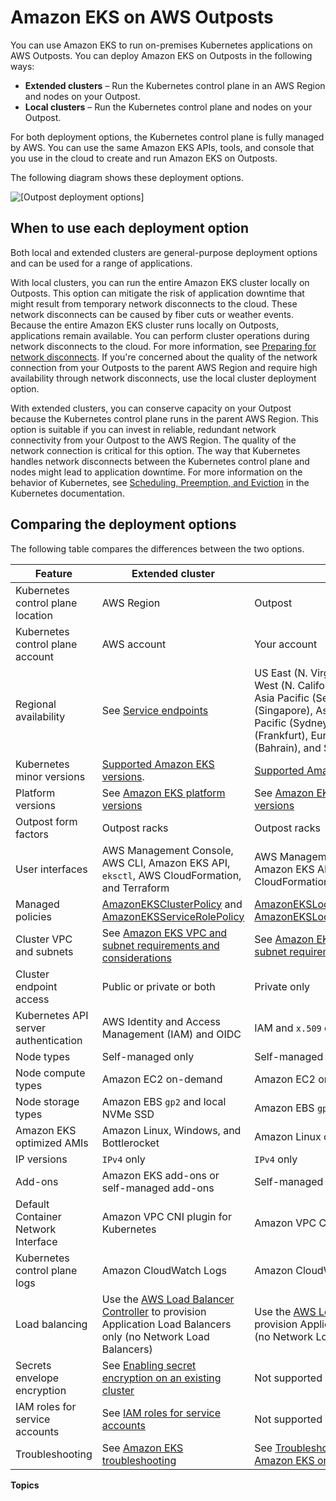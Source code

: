 # Amazon EKS on AWS Outposts<a name="eks-outposts"></a>

You can use Amazon EKS to run on\-premises Kubernetes applications on AWS Outposts\. You can deploy Amazon EKS on Outposts in the following ways:
+ **Extended clusters** – Run the Kubernetes control plane in an AWS Region and nodes on your Outpost\.
+ **Local clusters** – Run the Kubernetes control plane and nodes on your Outpost\.

For both deployment options, the Kubernetes control plane is fully managed by AWS\. You can use the same Amazon EKS APIs, tools, and console that you use in the cloud to create and run Amazon EKS on Outposts\.

The following diagram shows these deployment options\.

![\[Outpost deployment options\]](http://docs.aws.amazon.com/eks/latest/userguide/images/outposts-deployment-options.png)

## When to use each deployment option<a name="outposts-overview-when-deployment-options"></a>

Both local and extended clusters are general\-purpose deployment options and can be used for a range of applications\. 

With local clusters, you can run the entire Amazon EKS cluster locally on Outposts\. This option can mitigate the risk of application downtime that might result from temporary network disconnects to the cloud\. These network disconnects can be caused by fiber cuts or weather events\. Because the entire Amazon EKS cluster runs locally on Outposts, applications remain available\. You can perform cluster operations during network disconnects to the cloud\. For more information, see [Preparing for network disconnects](eks-outposts-network-disconnects.md)\. If you're concerned about the quality of the network connection from your Outposts to the parent AWS Region and require high availability through network disconnects, use the local cluster deployment option\.

With extended clusters, you can conserve capacity on your Outpost because the Kubernetes control plane runs in the parent AWS Region\. This option is suitable if you can invest in reliable, redundant network connectivity from your Outpost to the AWS Region\. The quality of the network connection is critical for this option\. The way that Kubernetes handles network disconnects between the Kubernetes control plane and nodes might lead to application downtime\. For more information on the behavior of Kubernetes, see [Scheduling, Preemption, and Eviction](https://kubernetes.io/docs/concepts/scheduling-eviction/) in the Kubernetes documentation\.

## Comparing the deployment options<a name="outposts-overview-comparing-deployment-options"></a>

The following table compares the differences between the two options\.


| Feature | Extended cluster | Local cluster | 
| --- | --- | --- | 
|  Kubernetes control plane location  | AWS Region | Outpost | 
|  Kubernetes control plane account  | AWS account | Your account | 
| Regional availability | See [Service endpoints](https://docs.aws.amazon.com/general/latest/gr/eks.html#eks_region) | US East \(N\. Virginia\), US East \(Ohio\), US West \(N\. California\), US West \(Oregon\), Asia Pacific \(Seoul\), Asia Pacific \(Singapore\), Asia Pacific \(Tokyo\), Asia Pacific \(Sydney\), Canada \(Central\), Europe \(Frankfurt\), Europe \(London\), Middle East \(Bahrain\), and South America \(São Paulo\) | 
| Kubernetes minor versions |  [Supported Amazon EKS versions](kubernetes-versions.md)\. | [Supported Amazon EKS versions](kubernetes-versions.md)\. | 
| Platform versions | See [Amazon EKS platform versions](platform-versions.md) | See [Amazon EKS local cluster platform versions](eks-outposts-platform-versions.md) | 
| Outpost form factors | Outpost racks | Outpost racks | 
| User interfaces | AWS Management Console, AWS CLI, Amazon EKS API, `eksctl`, AWS CloudFormation, and Terraform | AWS Management Console, AWS CLI, Amazon EKS API, eksctl, AWS CloudFormation, and Terraform | 
| Managed policies | [AmazonEKSClusterPolicy](security-iam-awsmanpol.md#security-iam-awsmanpol-AmazonEKSClusterPolicy) and [AmazonEKSServiceRolePolicy](security-iam-awsmanpol.md#security-iam-awsmanpol-AmazonEKSServiceRolePolicy) | [AmazonEKSLocalOutpostClusterPolicy](security-iam-awsmanpol.md#security-iam-awsmanpol-AmazonEKSLocalOutpostClusterPolicy) and [AmazonEKSLocalOutpostServiceRolePolicy](security-iam-awsmanpol.md#security-iam-awsmanpol-AmazonEKSLocalOutpostServiceRolePolicy) | 
| Cluster VPC and subnets | See [Amazon EKS VPC and subnet requirements and considerations](network_reqs.md) | See [Amazon EKS local cluster VPC and subnet requirements and considerations](eks-outposts-vpc-subnet-requirements.md) | 
| Cluster endpoint access | Public or private or both | Private only | 
| Kubernetes API server authentication | AWS Identity and Access Management \(IAM\) and OIDC | IAM and `x.509` certificates | 
| Node types | Self\-managed only | Self\-managed only | 
| Node compute types | Amazon EC2 on\-demand | Amazon EC2 on\-demand | 
| Node storage types | Amazon EBS `gp2` and local NVMe SSD | Amazon EBS `gp2` and local NVMe SSD | 
| Amazon EKS optimized AMIs | Amazon Linux, Windows, and Bottlerocket | Amazon Linux only | 
| IP versions | `IPv4` only | `IPv4` only | 
| Add\-ons | Amazon EKS add\-ons or self\-managed add\-ons | Self\-managed add\-ons only | 
| Default Container Network Interface | Amazon VPC CNI plugin for Kubernetes | Amazon VPC CNI plugin for Kubernetes | 
| Kubernetes control plane logs | Amazon CloudWatch Logs |  Amazon CloudWatch Logs  | 
| Load balancing | Use the [AWS Load Balancer Controller](aws-load-balancer-controller.md) to provision Application Load Balancers only \(no Network Load Balancers\) | Use the [AWS Load Balancer Controller](aws-load-balancer-controller.md) to provision Application Load Balancers only \(no Network Load Balancers\) | 
| Secrets envelope encryption | See [Enabling secret encryption on an existing cluster](enable-kms.md) | Not supported | 
| IAM roles for service accounts | See [IAM roles for service accounts](iam-roles-for-service-accounts.md) | Not supported | 
| Troubleshooting | See [Amazon EKS troubleshooting](troubleshooting.md) | See [Troubleshooting local clusters for Amazon EKS on AWS Outposts](eks-outposts-troubleshooting.md) | 

**Topics**